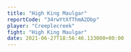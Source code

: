 ```yaml
---
title: "High King Maulgar"
reportCode: "34rwYtXfThmA2Dbp"
player: "Creeplecreek"
fight: "High King Maulgar"
date: 2021-06-27T18:56:46.133000+00:00
---
```

